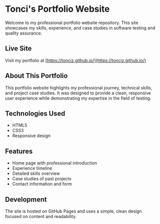 # Tonci's Portfolio Website

Welcome to my professional portfolio website repository. This site showcases my skills, experience, and case studies in software testing and quality assurance.

## Live Site

Visit my portfolio at [https://tonciz.github.io/](https://tonciz.github.io/)

## About This Portfolio

This portfolio website highlights my professional journey, technical skills, and project case studies. It was designed to provide a clean, responsive user experience while demonstrating my expertise in the field of testing.

## Technologies Used

- HTML5
- CSS3
- Responsive design

## Features

- Home page with professional introduction
- Experience timeline
- Detailed skills overview
- Case studies of past projects
- Contact information and form

## Development

The site is hosted on GitHub Pages and uses a simple, clean design focused on content and readability.


